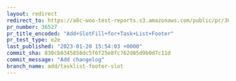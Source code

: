 ```yaml
---
layout: redirect
redirect_to: https://a8c-woo-test-reports.s3.amazonaws.com/public/pr/36527/e2e/index.html
pr_number: 36527
pr_title_encoded: "Add+SlotFill+for+Task+List+Footer"
pr_test_type: e2e
last_published: "2023-01-20 15:54:03 +0000"
commit_sha: 830cb8345858dc5f6f25e8fc762d85d9b0d7c11d
commit_message: "Add changelog"
branch_name: add/tasklist-footer-slot
---
```

